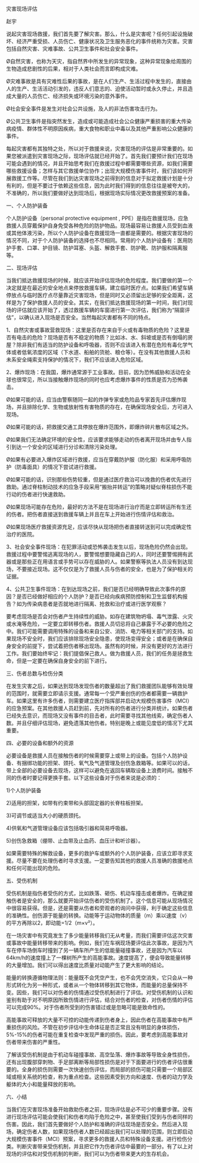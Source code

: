 灾害现场评估



赵宇





说起灾害现场救援，我们首先要了解灾害。那么，什么是灾害呢？任何引起设施破坏、经济严重受损、人员伤亡、健康状况及卫生服务恶化的事件统称为灾害。灾害包括自然灾害、灾难事故、公共卫生事件和社会安全事件。

Ø自然灾害，也称为天灾，指自然界中所发生的异常现象，这种异常现象给周围的生物造成悲剧性的后果，相对于人类社会而言即构成灾难。

Ø灾难事故是具有灾难性后果的事故，是在人们生产、生活过程中发生的，直接由人的生产、生活活动引发的，违反人们意志的、迫使活动暂时或永久停止，并且造成大量的人员伤亡、经济损失或环境污染的意外事件。

Ø社会安全事件是发生对社会公共设施，及人的非法伤害攻击行为。

Ø公共卫生事件是指突然发生，造成或可能造成社会公众健康严重损害的重大传染病疫情、群体性不明原因疾病，重大食物和职业中毒以及其他严重影响公众健康的事件。



每起灾害都有其独特之处，所以对于救援来说，灾害现场的评估是非常重要的。如果您被派遣到灾害现场之际，现场评估就已经开始了。首先我们要预计我们在现场可能会遇到的情况，并且开始思考我们在救援过程中都需要哪些资源，如我们需要哪些救援设备；怎样与其它救援单位协作；出现大规模伤害事件时，我们该如何开展救援工作等。尽管在我们到达灾害现场之前得到的信息对于拟定救援计划是十分有利的，但是不要过于依赖这些信息，因为此时我们得到的信息往往是被夸大的，不准确的，所以我们要做好达到现场后，根据现场实际情况更改救援预案的准备。



一、个人防护装备



个人防护设备（personal protective equipment , PPE）是指在救援现场，应急救援人员穿戴保护自身免受各种危险的防护物品。现场最容易让救援人员受到血液或其他体液污染，所以个人防护设备在救援现场一直都是需要的。根据灾害现场的情况不同，对于个人防护装备的选择也不尽相同。常用的个人防护设备有：医用防护手套、口罩、护目镜、防护耳塞、头盔、解救手套、防护靴、防护服和隔离服等。



二、现场评估



当我们抵达救援现场的时候，就应该开始评估现场的危险程度。我们要做的第一个决定就是在最近的安全地点来停放救援车辆，建立临时医疗点。如果我们希望车辆停放点与临时医疗点尽量靠近灾害现场，但是同时又必须留出足够的安全距离，这样是为了保护救援人员的安全。其实，在我们抵达救援现场的第一时间，我们对现场的评估就应该开始了，透过救援车辆的车窗进行第一次评估，我们称为“隔窗评估”，以确认进入现场是否安全。当然每起灾害都有不同的特点。



1、自然灾害或事故营救现场：这里是否存在来自于火或有毒物质的危险？这里是否有电击的危险？现场是否有不稳定的物质？比如冰、水、斜坡或是否有倒塌的房屋？除非我们有适当的防护设备和呼吸器，否则不应该进入有潜在危险有毒化学气体或者低氧浓度的区域（下水道、船舶的货舱、粮仓等）。在没有其他救援人员和未系安全绳索支持保护的情况下，我们不应该进入危险区域。



2、爆炸现场：在我国，爆炸通常源于工业事故。目前，因为恐怖威胁和活动在全球也很常见，所以当接触爆炸现场的同时也应考虑爆炸事件的性质是否为恐怖袭击。

Ø如果可能的话，应当由警察随同一起的炸弹专家或危险品专家首先评估爆炸现场，并且排除化学、生物或放射性有害物质的存在，在确保现场安全后，方可进入现场。

Ø如果可能的话，把救援交通工具停放在爆炸范围外，即爆炸碎片散布区域之外。

Ø如果我们无法确定环境的安全性，应该要求能够走动的伤者离开现场并由专人指引到达一个安全的区域进行分诊和清除污染处理。

Ø如果有必要进入爆炸区域进行救援，应当在穿戴防护服（防化服）和采用呼吸防护（防毒面具）的情况下尝试进行救援。

Ø如果可能的话，识别那些伤势较重，但是通过医疗救治可以挽救的伤者优先进行救助。通过脊柱制动技术的应急手段采用“搬抬并转运”的策略对疑似脊柱损伤不能行动的伤者进行快速救助。

Ø如果现场可能存在危险，最好的方法不是在现场进行治疗而是立即转运所有生还的伤者。把伤者直接送到救援车辆上并且在车上开始进行伤情评估和救治。

Ø如果现场医疗救援资源充足，应该尽快从现场把伤者直接转送到可以完成确定性治疗的医院。



3、社会安全事件现场：在犯罪活动或恐怖袭击发生以后，现场危险仍然会出现。救援过程中要警惕逃离现场的人，要警惕想要隐藏自己的人，同时还要警惕拥有武器或是那些正在用语言或手势可以存在威胁的人。如果警察等执法人员没有到达现场，不要接近现场。这不仅仅是为了救援人员与伤者的安全，也是为了保护相关的证据。



4、公共卫生事件现场：在到达现场之前，我们是否已经明确导致此次事件的原因？是否已经做好相应的个人防护？是否已经向疾病预防控制和卫生监督机构报告？如为传染病患者是否就地进行隔离、抢救和治疗或进行医学观察？



要考虑现场是否会对伤者产生持续性的威胁。如存在建筑物坍塌、毒气泄露、火灾或水淹等危险，一定要立即转移伤者。救援人员切忌将自己暴露于不必要的危险之中。我们可能需要调用特殊的设备和来自公安、消防、电力等相关部门的支持。如果现场不安全时，我们应该排除现场安全隐患，使现场变得安全；或者是在确保自身安全的前提下，尝试着把伤者移出现场。虽然有的时候，并没有更好的方法进行工作。我们要始终牢记：我们提倡保己救人。做为救援人员，我们的任务是拯救生命，但是一定要在确保自身安全的前下进行。



三、伤者总数与检伤分类



在发生灾害之后，如果达到现场发现伤者的数量超出了我们救援团队能够有效处理的范围时，就需要立即请示支援。通常每一个受严重创伤的伤者都需要一辆救护车。如果这里有许多伤者，则需要建立医疗指挥部并启动大规模伤害事件（MCI）的应急预案。在其他救援人员赶到前，先对所有的伤者进行分类并统计。如果伤者已经失去意识，而现场又没有事件的目击者，此时需要寻找其他线索，确定伤者人数。并且仔细评估现场，避免遗落其他伤者。特别是晚上或能见度低的情况下尤其重要。



四、必要的设备和额外的资源



必要设备是救援人员在接触伤者的时候需要穿上或带上的设备。包括个人防护设备、有捆绑功能的担架、颈托、氧气及气道管理及创伤急救箱等。如果可以的话，带上全部的必要设备去现场，这样可以避免在返回车辆取设备上浪费时间。接触不同的伤者时要记得更换手套。以下这些设备对于伤者来说是必须的：

1\)个人防护装备

2\)适用的担架，如带有约束带和头部固定器的长脊柱板担架。

3\)可调节或适当大小的硬质颈托。

4\)供氧和气道管理设备应该包括吸引器和简易呼吸器。

5\)创伤急救箱（绷带、止血带及止血药、血压计和听诊器）。



如果需要特殊的解救设备，更多的救护车或额外的个人防护装备，应该立即寻求支援。尽量不要在处理伤者时寻求支援。一定要告知其他的救援人员准确的救援地点和任何可能出现的危险。



五、受伤机制



受伤机制是指伤者受伤的方式，比如跌落、砸伤、机动车撞击或者爆炸。在确定接触伤者是安全的，那么就要开始评估伤者的受伤机制了。这个信息可能从现场情况中很容易获得。但是，还是需要从伤者和旁观者的询问中获得，利于确定这些信息的准确性。创伤源于能量的转换。动能等于运动物体的质量（m）乘以速度（v）的平方再除以2，即动能=1/2（m×v²）。



在一场灾害中有究竟发生了多少能量转移我们无从考量，而我们需要评估这次灾害或事故中能量转移带来的影响。例如，我们在车祸现场要评估此次事故，是因为汽车在停车场倒车时撞到了另一辆车所产生的低能量碰撞事故，还是因为汽车以64km/h的速度撞上了一棵树所产生的高能事故。速度提高了，便会导致能量转移的大量增加。我们可以得出速度比质量对动能产生了更大影响的结论。



能量的转换遵循物理法则：能量既不会凭空产生，也不会凭空消失，它只会从一种形式转化为另一种形式，或者从一个物体转移到其它物体，而能量的总量保持不变。因些，我们可以对伤者的伤情通过受伤机制进行了评估。对受伤机制的认识和鉴别有助于对不明原因所致伤情进行评估，结合对伤者的检查，对伤者伤情的评估可以完成90%。对于伤者所受到的伤害错过或是忽略可能是致命性的。



高能事故可释放的大量不可控的动能传递到伤者身上，因此伤者在高能事故中有严重损伤的风险。不管在初步评估中生命体征是否正常且没有明显的身体损伤，5%-15%的伤者可能在重复检查中发现严重的损伤。因此，要考虑到高能事故对伤者带来伤害的严重性。



了解该受伤机制是由于机动车碰撞事故、高空坠落、爆炸事故等导致全身性损伤，还有出现腹部穿刺物、手足部离断等局部性损伤是对于下面要进行的伤者评估很重要的。全身的损伤则需要一次快速创伤评估，而局部的损伤可能只需要一个局部区域或相关系统的检查，称为重点检查。这些因素受到方向和速度、伤者的动力学及躯体的大小和能量释放的影响。



六、小结



当我们在灾害现场准备开始救助伤者之前，现场评估是必不可少的重要步骤。没有进行现场评估可能会使我们和伤者均陷于危险之中，甚至使我们受到与伤者同样的伤害。因此，我们首先要做好个人防护和准确的评估现场是否安全。然后进入现场，确定伤者人数，如果现场伤者人数已经超出我们可以处理的范围，则立即启动大规模伤害事件（MCI）预案，寻求更多的救援人员和特殊设备支援。进行检伤分类。判断灾害带来受伤机制，并且把它作为伤者评估中最要的一部分。有了以上对现场的评估和对受伤机制的判断，我们可以为伤者带来更大的生存机会。

